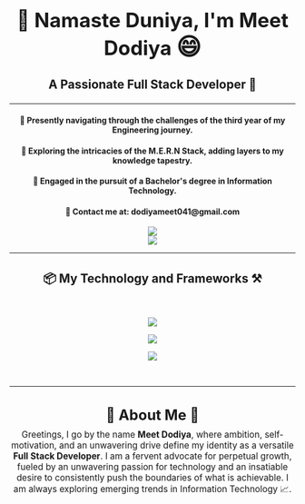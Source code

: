 <h1 align="center" style="font-size: 2.5em; font-weight: bold;">
  <span>👋 Namaste Duniya, I'm Meet Dodiya</span> 
  <span style="font-size: 1.2em;">😄</span>
</h1>
<h3 align="center" style="font-size: 1.5em;">
  A Passionate Full Stack Developer 🚀
</h3>

<hr/>

<div align="center">
 
 <h4>🌟 Presently navigating through the challenges of the third year of my Engineering journey.</h4>

 <h4>🌱 Exploring the intricacies of the M.E.R.N Stack, adding layers to my knowledge tapestry.</h4>

 <h4>🔭 Engaged in the pursuit of a Bachelor's degree in Information Technology.</h4>

  <h4>📧 Contact me at: dodiyameet041@gmail.com</h4>

</div>
<div align="center"> 
  <a href="https://www.linkedin.com/in/meetdodiya" target="_blank">
    <img src="https://img.shields.io/badge/LinkedIn-0077B5?style=for-the-badge&logo=linkedin&logoColor=white" target="_blank" />
  </a>
</div>
<div align="center"> 
  <a href="https://meetdodiya.onrender.com" target="_blank">
     <img src="https://img.shields.io/badge/Portfolio-FF5722?style=for-the-badge&logo=todoist&logoColor=white" target="_blank" /> <!-- sqlite, safari, google-chrome are other good icon options -->
  </a>
</div>

 <hr/>

<h2 align="center">📦 My Technology and Frameworks ⚒️</h2>
<br/>
<p align="center">
  <img src="https://skillicons.dev/icons?i=react,bootstrap,mui,html,css,tailwind,npm,vite,firebase" />
</p>
<p align="center">
  <img src="https://skillicons.dev/icons?i=cpp,nodejs,python,javascript,typescript,express,firebase,nextjs,flask" />
</p>
<p align="center">  
  <img src="https://skillicons.dev/icons?i=mysql,mongodb,postman,vercel,vscode,git,github,aws,gcp" />
</p>

<br/>
<hr/>

<h3 align="center" style="font-size: 1.8em; margin-bottom: 10px;">
  🌟 About Me 🌟
</h3>
<p align="center" style="font-size: 1.1em; max-width: 800px; margin: auto;">
  Greetings, I go by the name <strong>Meet Dodiya</strong>, where ambition, self-motivation, and an unwavering drive define my identity as a versatile <strong>Full Stack Developer</strong>. I am a fervent advocate for perpetual growth, fueled by an unwavering passion for technology and an insatiable desire to consistently push the boundaries of what is achievable. I am always exploring emerging trends in Information Technology 📈.
</p>
